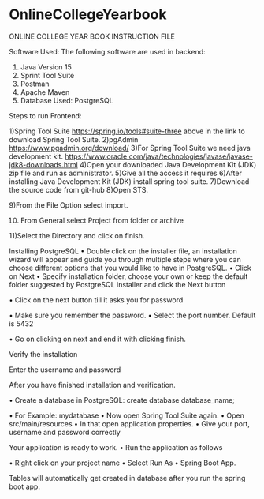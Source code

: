 # OnlineCollegeYearbook
ONLINE COLLEGE YEAR BOOK INSTRUCTION FILE

Software Used:
The following software are used in backend:
1.	Java Version 15
2.	Sprint Tool Suite
3.	Postman
4.	Apache Maven
5.	Database Used: PostgreSQL 


Steps to run Frontend:

1)Spring Tool Suite
	https://spring.io/tools#suite-three
above in the link to download Spring Tool Suite.
2)pgAdmin
	https://www.pgadmin.org/download/
3)For Spring Tool Suite we need java development kit.
	https://www.oracle.com/java/technologies/javase/javase-jdk8-downloads.html
4)Open your downloaded Java Development Kit (JDK) zip file and run as administrator.
5)Give all the access it requires
6)After installing Java Development Kit (JDK) install spring tool suite.
7)Download the source code from git-hub
8)Open STS.





9)From the File Option select import.

 









10) From General select Project from folder or archive
 

11)Select the Directory and click on finish.

Installing PostgreSQL
•	Double click on the installer file, an installation wizard will appear and guide you through multiple steps where you can choose different options that you would like to have in PostgreSQL.
•	Click on Next
•	 Specify installation folder, choose your own or keep the default folder suggested by PostgreSQL installer and click the Next button  

•	Click on the next button till it asks you for password

 


•	Make sure you remember the password.
•	Select the port number. Default is 5432
  

•	Go on clicking on next and end it with clicking finish.

Verify the installation
 

Enter the username and password
 

After you have finished installation and verification.

•	Create a database in PostgreSQL:
create database database_name;

•	For Example: mydatabase 
•	Now open Spring Tool Suite again.
•	Open src/main/resources
•	In that open application properties.
•	Give your port, username and password correctly
 
Your application is ready to work.
•	Run the application as follows 
 

•	Right click on your project name
•	Select Run As
•	Spring Boot App.

Tables will automatically get created in database after you run the spring boot app.

